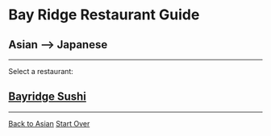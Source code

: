# Bay Ridge Restaurant Guide
## Asian --> Japanese
---
Select a restaurant:
## [Bayridge Sushi](http://www.brsushi.com/)
---

[Back to Asian](asian.md)
[Start Over](../../home.md)
